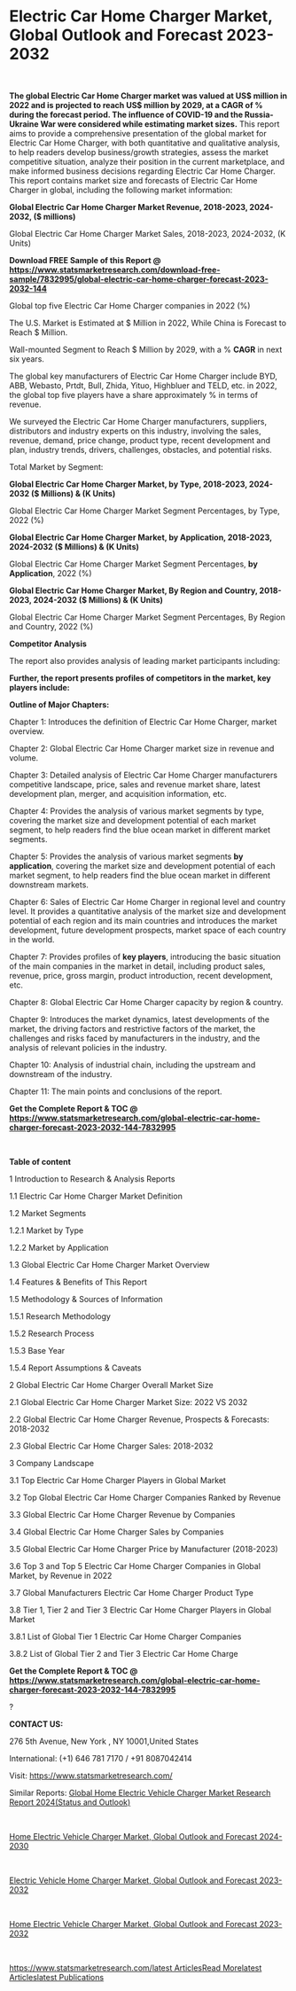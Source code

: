 <h1>Electric Car Home Charger Market, Global Outlook and Forecast 2023-2032</h1><br/><p><strong>The global Electric Car Home Charger market was valued at US$ million in 2022 and is projected to reach US$ million by 2029, at a <strong>CAGR</strong> of % during the forecast period. The influence of COVID-19 and the Russia-Ukraine War were considered while estimating market sizes.</strong> This report aims to provide a comprehensive presentation of the global market for Electric Car Home Charger, with both quantitative and qualitative analysis, to help readers develop business/growth strategies, assess the market competitive situation, analyze their position in the current marketplace, and make informed business decisions regarding Electric Car Home Charger. This report contains market size and forecasts of Electric Car Home Charger in global, including the following market information:</p>
 
 
 
 <p><strong>Global Electric Car Home Charger Market Revenue, 2018-2023, 2024-2032, ($ millions)</strong></p>
 
 
 
 <p>Global Electric Car Home Charger Market Sales, 2018-2023, 2024-2032, (K Units)</p>
 
 
 
 <p><strong>Download FREE Sample of this Report @ <a href="https://www.statsmarketresearch.com/download-free-sample/7832995/global-electric-car-home-charger-forecast-2023-2032-144">https://www.statsmarketresearch.com/download-free-sample/7832995/global-electric-car-home-charger-forecast-2023-2032-144</a></strong></p>
 
 
 
 <p>Global top five Electric Car Home Charger companies in 2022 (%)</p>
 
 
 
 <p>The U.S. Market is Estimated at $ Million in 2022, While China is Forecast to Reach $ Million.</p>
 
 
 
 <p>Wall-mounted Segment to Reach $ Million by 2029, with a % <strong>CAGR</strong> in next six years.</p>
 
 
 
 <p>The global key manufacturers of Electric Car Home Charger include BYD, ABB, Webasto, Prtdt, Bull, Zhida, Yituo, Highbluer and TELD, etc. in 2022, the global top five players have a share approximately % in terms of revenue.</p>
 
 
 
 <p>We surveyed the Electric Car Home Charger manufacturers, suppliers, distributors and industry experts on this industry, involving the sales, revenue, demand, price change, product type, recent development and plan, industry trends, drivers, challenges, obstacles, and potential risks.</p>
 
 
 
 <p>Total Market by Segment:</p>
 
 
 
 <p><strong>Global Electric Car Home Charger Market, by Type, 2018-2023, 2024-2032 ($ Millions) & (K Units)</strong></p>
 
 
 
 <p>Global Electric Car Home Charger Market Segment Percentages, by Type, 2022 (%)</p>
 
 
 
 <p><strong>Global Electric Car Home Charger Market, <strong>by Application</strong>, 2018-2023, 2024-2032 ($ Millions) & (K Units)</strong></p>
 
 
 
 <p>Global Electric Car Home Charger Market Segment Percentages, <strong>by Application</strong>, 2022 (%)</p>
 
 
 
 <p><strong>Global Electric Car Home Charger Market, By Region and Country, 2018-2023, 2024-2032 ($ Millions) & (K Units)</strong></p>
 
 
 
 <p>Global Electric Car Home Charger Market Segment Percentages, By Region and Country, 2022 (%)</p>
 
 
 
 <p><strong>Competitor Analysis</strong></p>
 
 
 
 <p>The report also provides analysis of leading market participants including:</p>
 
 
 
 <p><strong>Further, the report presents profiles of competitors in the market, <strong>key players</strong> include:</strong></p>
 
 
 
 <p><strong>Outline of Major Chapters:</strong></p>
 
 
 
 <p>Chapter 1: Introduces the definition of Electric Car Home Charger, market overview.</p>
 
 
 
 <p>Chapter 2: Global Electric Car Home Charger market size in revenue and volume.</p>
 
 
 
 <p>Chapter 3: Detailed analysis of Electric Car Home Charger manufacturers competitive landscape, price, sales and revenue market share, latest development plan, merger, and acquisition information, etc.</p>
 
 
 
 <p>Chapter 4: Provides the analysis of various market segments by type, covering the market size and development potential of each market segment, to help readers find the blue ocean market in different market segments.</p>
 
 
 
 <p>Chapter 5: Provides the analysis of various market segments <strong>by application</strong>, covering the market size and development potential of each market segment, to help readers find the blue ocean market in different downstream markets.</p>
 
 
 
 <p>Chapter 6: Sales of Electric Car Home Charger in regional level and country level. It provides a quantitative analysis of the market size and development potential of each region and its main countries and introduces the market development, future development prospects, market space of each country in the world.</p>
 
 
 
 <p>Chapter 7: Provides profiles of <strong>key players</strong>, introducing the basic situation of the main companies in the market in detail, including product sales, revenue, price, gross margin, product introduction, recent development, etc.</p>
 
 
 
 <p>Chapter 8: Global Electric Car Home Charger capacity by region & country.</p>
 
 
 
 <p>Chapter 9: Introduces the market dynamics, latest developments of the market, the driving factors and restrictive factors of the market, the challenges and risks faced by manufacturers in the industry, and the analysis of relevant policies in the industry.</p>
 
 
 
 <p>Chapter 10: Analysis of industrial chain, including the upstream and downstream of the industry.</p>
 
 
 
 <p>Chapter 11: The main points and conclusions of the report.</p>
 
 
 
 <div><b>Get the Complete Report & TOC @ <a href="https://www.statsmarketresearch.com/global-electric-car-home-charger-forecast-2023-2032-144-7832995">https://www.statsmarketresearch.com/global-electric-car-home-charger-forecast-2023-2032-144-7832995</a></b></div>
 
 
 
 <p><br />
 
 <b>Table of content</b></p>
 
 
 
 <p>1 Introduction to Research & Analysis Reports<br />
 
 1.1 Electric Car Home Charger Market Definition<br />
 
 1.2 Market Segments<br />
 
 1.2.1 Market by Type<br />
 
 1.2.2 Market by Application<br />
 
 1.3 Global Electric Car Home Charger Market Overview<br />
 
 1.4 Features & Benefits of This Report<br />
 
 1.5 Methodology & Sources of Information<br />
 
 1.5.1 Research Methodology<br />
 
 1.5.2 Research Process<br />
 
 1.5.3 Base Year<br />
 
 1.5.4 Report Assumptions & Caveats<br />
 
 2 Global Electric Car Home Charger Overall Market Size<br />
 
 2.1 Global Electric Car Home Charger Market Size: 2022 VS 2032<br />
 
 2.2 Global Electric Car Home Charger Revenue, Prospects & Forecasts: 2018-2032<br />
 
 2.3 Global Electric Car Home Charger Sales: 2018-2032<br />
 
 3 Company Landscape<br />
 
 3.1 Top Electric Car Home Charger Players in Global Market<br />
 
 3.2 Top Global Electric Car Home Charger Companies Ranked by Revenue<br />
 
 3.3 Global Electric Car Home Charger Revenue by Companies<br />
 
 3.4 Global Electric Car Home Charger Sales by Companies<br />
 
 3.5 Global Electric Car Home Charger Price by Manufacturer (2018-2023)<br />
 
 3.6 Top 3 and Top 5 Electric Car Home Charger Companies in Global Market, by Revenue in 2022<br />
 
 3.7 Global Manufacturers Electric Car Home Charger Product Type<br />
 
 3.8 Tier 1, Tier 2 and Tier 3 Electric Car Home Charger Players in Global Market<br />
 
 3.8.1 List of Global Tier 1 Electric Car Home Charger Companies<br />
 
 3.8.2 List of Global Tier 2 and Tier 3 Electric Car Home Charge</p>
 
 
 
 <div><b>Get the Complete Report & TOC @ <a href="https://www.statsmarketresearch.com/global-electric-car-home-charger-forecast-2023-2032-144-7832995">https://www.statsmarketresearch.com/global-electric-car-home-charger-forecast-2023-2032-144-7832995</a></b></div>
 
 
 
 <p>? </p>
 
 
 
 <p><b>CONTACT US:</b><br />
 
 276 5th Avenue, New York , NY 10001,United States<br />
 
 International: (+1) 646 781 7170 / +91 8087042414<br />
 
 Visit: <a href="https://www.statsmarketresearch.com/">https://www.statsmarketresearch.com/</a><br />
 
 Similar Reports: <a href="https://www.statsmarketresearch.com/global-electric-car-home-charger-forecast-2023-2032-144-7832995">Global Home Electric Vehicle Charger Market Research Report 2024(Status and Outlook)</a><br />
 
 <br />
 
 <a href="https://www.statsmarketresearch.com/global-electric-car-home-charger-forecast-2023-2032-144-7832995">Home Electric Vehicle Charger Market, Global Outlook and Forecast 2024-2030</a><br />
 
 <br />
 
 <a href="https://www.statsmarketresearch.com/global-electric-car-home-charger-forecast-2023-2032-144-7832995">Electric Vehicle Home Charger Market, Global Outlook and Forecast 2023-2032</a><br />
 
 <br />
 
 <a href="https://www.statsmarketresearch.com/global-electric-car-home-charger-forecast-2023-2032-144-7832995">Home Electric Vehicle Charger Market, Global Outlook and Forecast 2023-2032</a><br />
 
 <br />
 
 <a href="https://gyeongbokgung.com">https://www.statsmarketresearch.com/</a><a href="https://hallyeomaritime.com">latest Articles</a><a href="https://jingwansa.com">Read More</a><a href="https://nguoiviet.jp/">latest Articles</a><a href="https://www.intelmarketresearch.com/">latest Publications</a></p>